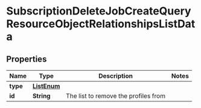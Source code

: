 # SubscriptionDeleteJobCreateQueryResourceObjectRelationshipsListData

## Properties
Name | Type | Description | Notes
------------ | ------------- | ------------- | -------------
**type** | [**ListEnum**](ListEnum.md) |  | 
**id** | **String** | The list to remove the profiles from | 
